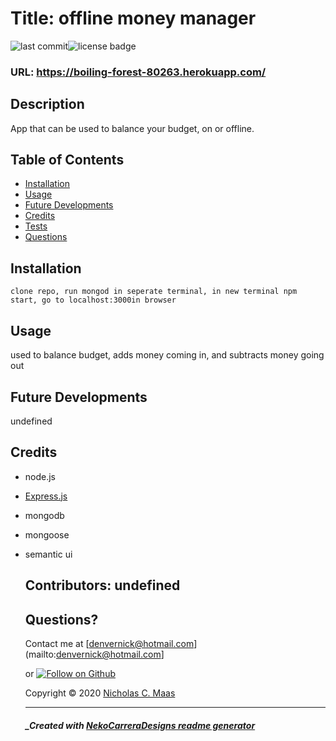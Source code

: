 # Title: offline money manager

![last commit](https://img.shields.io/github/last-commit/NekoCarreraDesigns/offline-money-manager?style=flat-square)![license badge](https://img.shields.io/github/license/NekoCarreraDesigns/offline-money-manager?style=flat-square)

### URL: https://boiling-forest-80263.herokuapp.com/

## Description

App that can be used to balance your budget, on or offline.

## Table of Contents

- [Installation](#installation)
- [Usage](#usage)
- [Future Developments](#future-developments)
- [Credits](#credits)
- [Tests](#tests)
- [Questions](#questions)

## Installation

`clone repo, run mongod in seperate terminal, in new terminal npm start, go to localhost:3000in browser`

## Usage

used to balance budget, adds money coming in, and subtracts money going out

## Future Developments

undefined

## Credits

- node.js

- [Express.js](https://www.npmjs.com/package/express)

- mongodb

- mongoose

- semantic ui

  ## Contributors: undefined

  ## Questions?

  Contact me at [denvernick@hotmail.com](mailto:denvernick@hotmail.com]

  or [![Follow on Github](https://img.shields.io/github/followers/NekoCarreraDesigns?label=Follow&style=social)](http://www.github.com/NekoCarreraDesigns)

  Copyright © 2020 [Nicholas C. Maas](http://www.github.com/NekoCarreraDesigns)

  ***

  ##### \_Created with [NekoCarreraDesigns readme generator](https://github.com/NekoCarreraDesigns/readme-generator)
